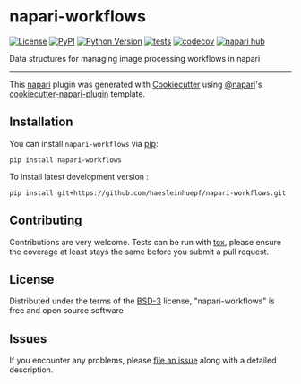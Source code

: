 # napari-workflows

[![License](https://img.shields.io/pypi/l/napari-workflows.svg?color=green)](https://github.com/haesleinhuepf/napari-workflows/raw/main/LICENSE)
[![PyPI](https://img.shields.io/pypi/v/napari-workflows.svg?color=green)](https://pypi.org/project/napari-workflows)
[![Python Version](https://img.shields.io/pypi/pyversions/napari-workflows.svg?color=green)](https://python.org)
[![tests](https://github.com/haesleinhuepf/napari-workflows/workflows/tests/badge.svg)](https://github.com/haesleinhuepf/napari-workflows/actions)
[![codecov](https://codecov.io/gh/haesleinhuepf/napari-workflows/branch/main/graph/badge.svg)](https://codecov.io/gh/haesleinhuepf/napari-workflows)
[![napari hub](https://img.shields.io/endpoint?url=https://api.napari-hub.org/shields/napari-workflows)](https://napari-hub.org/plugins/napari-workflows)

Data structures for managing image processing workflows in napari

----------------------------------

This [napari] plugin was generated with [Cookiecutter] using [@napari]'s [cookiecutter-napari-plugin] template.

<!--
Don't miss the full getting started guide to set up your new package:
https://github.com/napari/cookiecutter-napari-plugin#getting-started

and review the napari docs for plugin developers:
https://napari.org/plugins/stable/index.html
-->

## Installation

You can install `napari-workflows` via [pip]:

    pip install napari-workflows



To install latest development version :

    pip install git+https://github.com/haesleinhuepf/napari-workflows.git


## Contributing

Contributions are very welcome. Tests can be run with [tox], please ensure
the coverage at least stays the same before you submit a pull request.

## License

Distributed under the terms of the [BSD-3] license,
"napari-workflows" is free and open source software

## Issues

If you encounter any problems, please [file an issue] along with a detailed description.

[napari]: https://github.com/napari/napari
[Cookiecutter]: https://github.com/audreyr/cookiecutter
[@napari]: https://github.com/napari
[MIT]: http://opensource.org/licenses/MIT
[BSD-3]: http://opensource.org/licenses/BSD-3-Clause
[GNU GPL v3.0]: http://www.gnu.org/licenses/gpl-3.0.txt
[GNU LGPL v3.0]: http://www.gnu.org/licenses/lgpl-3.0.txt
[Apache Software License 2.0]: http://www.apache.org/licenses/LICENSE-2.0
[Mozilla Public License 2.0]: https://www.mozilla.org/media/MPL/2.0/index.txt
[cookiecutter-napari-plugin]: https://github.com/napari/cookiecutter-napari-plugin

[file an issue]: https://github.com/haesleinhuepf/napari-workflows/issues

[napari]: https://github.com/napari/napari
[tox]: https://tox.readthedocs.io/en/latest/
[pip]: https://pypi.org/project/pip/
[PyPI]: https://pypi.org/
